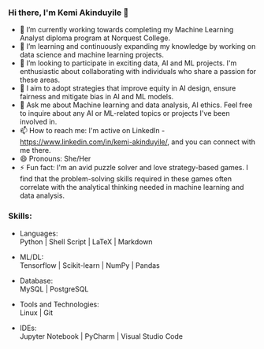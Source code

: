 ### Hi there, I'm Kemi Akinduyile 👋
- 🔭 I’m currently working towards completing my Machine Learning Analyst diploma program at Norquest College.
- 🌱 I’m learning and continuously expanding my knowledge by working on data science and machine learning projects.
- 👯 I’m looking to participate in exciting data, AI and ML projects. I'm enthusiastic about collaborating with individuals who share a passion for these areas.
- 🤔 I aim to adopt strategies that improve equity in AI design, ensure fairness and mitigate bias in AI and ML models.
- 💬 Ask me about Machine learning and data analysis, AI ethics. Feel free to inquire about any AI or ML-related topics or projects I've been involved in.
- 📫 How to reach me: I'm  active on LinkedIn - https://www.linkedin.com/in/kemi-akinduyile/, and you can connect with me there.
- 😄 Pronouns: She/Her
- ⚡ Fun fact: I'm an avid puzzle solver and love strategy-based games. I find that the problem-solving skills required in these games often correlate with the analytical thinking needed in machine learning and data analysis.

### Skills:
- Languages:     
     Python
|     Shell Script
|     LaTeX
|     Markdown

- ML/DL:     
     Tensorflow
|     Scikit-learn
|     NumPy
|     Pandas

- Database:     
     MySQL
|     PostgreSQL 

- Tools and Technologies:     
     Linux
|     Git 

- IDEs:     
     Jupyter Notebook
|     PyCharm
|     Visual Studio Code
<!--
**FadekemiAkinduyile/FadekemiAkinduyile** is a ✨ _special_ ✨ repository because its `README.md` (this file) appears on your GitHub profile.

Here are some ideas to get you started:

- 🔭 I’m currently working on ...
- 🌱 I’m currently learning ...
- 👯 I’m looking to collaborate on ...
- 🤔 I’m looking for help with ...
- 💬 Ask me about ...
- 📫 How to reach me: ...
- 😄 Pronouns: ...
- ⚡ Fun fact: ...
-->
